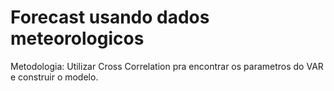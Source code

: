 # Forecast usando dados meteorologicos

Metodologia: Utilizar Cross Correlation pra encontrar os parametros do VAR e construir o modelo.